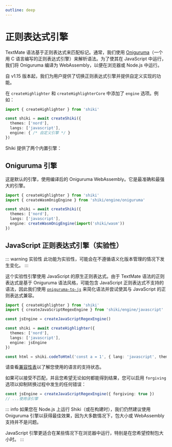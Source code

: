 ```yaml
---
outline: deep
---
```


# 正则表达式引擎

TextMate 语法基于正则表达式来匹配标记。通常，我们使用 [Oniguruma](https://github.com/kkos/oniguruma)（一个用 C 语言编写的正则表达式引擎）来解析语法。为了使其在 JavaScript 中运行，我们将 Oniguruma 编译为 WebAssembly，以便在浏览器或 Node.js 中运行。

自 v1.15 版本起，我们为用户提供了切换正则表达式引擎并提供自定义实现的功能。

在 `createHighlighter` 和 `createHighlighterCore` 中添加了 `engine` 选项。例如：

```ts
import { createHighlighter } from 'shiki'

const shiki = await createShiki({
  themes: ['nord'],
  langs: ['javascript'],
  engine: { /* 自定义引擎 */ }
})
```

Shiki 提供了两个内置引擎：

## Oniguruma 引擎

这是默认的引擎，使用编译后的 Oniguruma WebAssembly。它是最准确和最强大的引擎。

```ts
import { createHighlighter } from 'shiki'
import { createWasmOnigEngine } from 'shiki/engine/oniguruma'

const shiki = await createShiki({
  themes: ['nord'],
  langs: ['javascript'],
  engine: createWasmOnigEngine(import('shiki/wasm'))
})
```

## JavaScript 正则表达式引擎（实验性）

::: warning 实验性
此功能为实验性，可能会在不遵循语义化版本管理的情况下发生变化。
:::

这个实验性引擎使用 JavaScript 的原生正则表达式。由于 TextMate 语法的正则表达式是基于 Oniguruma 语法风格，可能包含 JavaScript 正则表达式不支持的语法，因此我们使用 [`oniguruma-to-js`](https://github.com/antfu/oniguruma-to-js) 来简化语法并尝试使其与 JavaScript 的正则表达式兼容。

```ts {2,4,9}
import { createHighlighter } from 'shiki'
import { createJavaScriptRegexEngine } from 'shiki/engine/javascript'

const jsEngine = createJavaScriptRegexEngine()

const shiki = await createHighlighter({
  themes: ['nord'],
  langs: ['javascript'],
  engine: jsEngine
})

const html = shiki.codeToHtml('const a = 1', { lang: 'javascript', theme: 'nord' })
```

请查看[兼容性表](/references/engine-js-compat)以了解您使用的语言的支持状态。

如果可以接受不匹配，并且您希望无论如何都能得到结果，您可以启用 `forgiving` 选项以抑制转换过程中发生的任何错误：

```ts
const jsEngine = createJavaScriptRegexEngine({ forgiving: true })
// ...使用该引擎
```

::: info
如果您在 Node.js 上运行 Shiki（或在构建时），我们仍然建议使用 Oniguruma 引擎以获得最佳效果，因为大多数情况下，包大小或 WebAssembly 支持并不是问题。

JavaScript 引擎更适合在某些情况下在浏览器中运行，特别是在您希望控制包大小时。
:::
